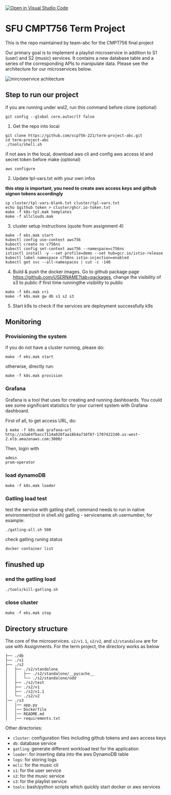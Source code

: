 [![Open in Visual Studio Code](https://classroom.github.com/assets/open-in-vscode-f059dc9a6f8d3a56e377f745f24479a46679e63a5d9fe6f495e02850cd0d8118.svg)](https://classroom.github.com/online_ide?assignment_repo_id=7281378&assignment_repo_type=AssignmentRepo)

# SFU CMPT756 Term Project 
This is the repo maintained by team-abc for the CMPT756 final project

Our primary goal is to implement a playlist microservice in addition to S1 (user) and S2 (music) services. It contains a new database table and a series of the corresponding APIs to manipulate data. Please see the architecture for our microservices below. 

![mircroservice achitecture](https://user-images.githubusercontent.com/39822436/162517769-de65a5f9-69a9-4877-9df6-c12a9323fa6a.png)


## Step to run our project 

   if you are running under wsl2, run this command before clone (optional) 
```
git config --global core.autocrlf false
``` 

1. Get the repo into local
```
git clone https://github.com/scp756-221/term-project-abc.git
cd term-project-abc
./tools/shell.sh
```

if not aws in the local, download aws cli and config aws access id and secret token before make (optional)
```
aws configure
``` 

2. Update tpl-vars.txt with your own infos  

**this step is important, you need to create aws access keys and github signon tokens accordingly**
```
cp cluster/tpl-vars-blank.txt cluster/tpl-vars.txt 
echo $github token > cluster/ghcr.io-token.txt
make -f k8s-tpl.mak templates
make -f allclouds.mak
```

3. cluster setup instructions (quote from assignment 4)
```
make -f eks.mak start
kubectl config use-context aws756
kubectl create ns c756ns
kubectl config set-context aws756 --namespace=c756ns
istioctl install -y --set profile=demo --set hub=gcr.io/istio-release
kubectl label namespace c756ns istio-injection=enabled
kubectl get svc --all-namespaces | cut -c -140
```

4. Build & push the docker images. Go to github package page https://github.com/USERNAME?tab=packages, change the visibility of s3 to public if first time runningthe visibility to public
```
make -f k8s.mak cri
make -f k8s.mak gw db s1 s2 s3
```

5. Start k9s to check if the services are deployment successfully k9s


## Monitoring

### Provisioning the system

if you do not have a cluster running, please do:
```
make -f eks.mak start
```
otherwise, directly run: 
```
make -f k8s.mak provision
```

### Grafana
Grafana is a tool that uses for creating and running dashboards. You could see some significant statistics for your current system with Grafana dashboard.

First of all, to get access URL, do: 
```
$ make -f k8s.mak grafana-url
http://a3a64fbacc7114a028faa18b4a710f87-1707422240.us-west-2.elb.amazonaws.com:3000/
```
Then, login with 
```
admin
prom-operator
```
### load dynamoDB
```
make -f k8s.mak loader
```
### Gatling load test
test the service with gatling shell, command needs to run in native environment(not in shell.sh)
gatling - servicename.sh usernumber, for example:
```
./gatling-all.sh 500
```
check gatling runing status
```
docker container list
```
## finushed up
### end the gatling load
```
./tools/kill-gatling.sh
```
### close cluster
```
make -f eks.mak stop
```
## Directory structure

The core of the microservices. `s2/v1.1`, `s2/v2`, and `s2/standalone`  are for use with Assignments. For the term project, the directory works as below
```
├── ./db
├── ./s1
├── ./s2
│   ├── ./s2/standalone
│   │   ├── ./s2/standalone/__pycache__
│   │   └── ./s2/standalone/odd
│   ├── ./s2/test
│   ├── ./s2/v1
│   ├── ./s2/v1.1
│   └── ./s2/v2
│── ./s3
│   │── app.py
│   │── Dockerfile
│   │── README.md
│   │── requirements.txt
```

Other directories: 
- `cluster`: configuration files including github tokens and aws access keys
- `db`: database service
- `gatling`: generate different workload test for the application
- `loader`: for inserting data into the aws DynamoDB table
- `logs`: for storing logs 
- `mcli`: for the music cli
- `s1`: for the user service
- `s2`: for the music service
- `s3`: for the playlist service
- `tools`: bash/python scripts which quickly start docker or aws services
